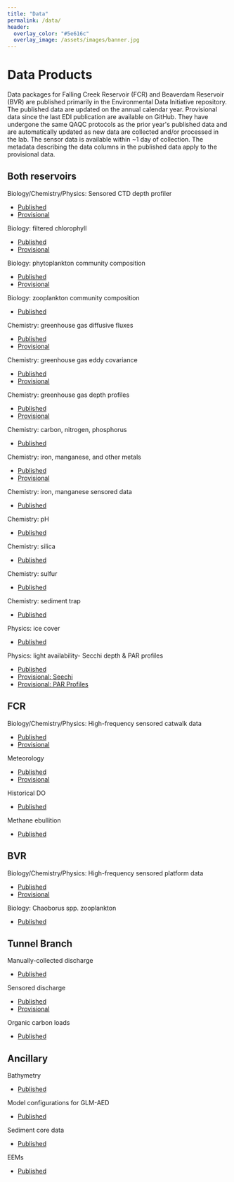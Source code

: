 ```yaml
---
title: "Data"
permalink: /data/
header:
  overlay_color: "#5e616c"
  overlay_image: /assets/images/banner.jpg
---
```


# Data Products

Data packages for Falling Creek Reservoir (FCR) and Beaverdam Reservoir (BVR) are published primarily in the Environmental Data Initiative repository. The published data are updated on the annual calendar year. Provisional data since the last EDI publication are available on GitHub.  They have undergone the same QAQC protocols as the prior year's published data and are automatically updated as new data are collected and/or processed in the lab.  The sensor data is available within ~1 day of collection.  The metadata describing the data columns in the published data apply to the provisional data.  

## Both reservoirs
 
Biology/Chemistry/Physics: Sensored CTD depth profiler
- [Published](https://portal.edirepository.org/nis/mapbrowse?scope=edi&identifier=200)
- [Provisional](https://raw.githubusercontent.com/CareyLabVT/Reservoirs/master/Data/DataNotYetUploadedToEDI/Raw_CTD/ctd_L1.csv)

Biology: filtered chlorophyll
- [Published](https://portal.edirepository.org/nis/mapbrowse?scope=edi&identifier=555)
- [Provisional](https://raw.githubusercontent.com/CareyLabVT/Reservoirs/master/Data/DataNotYetUploadedToEDI/Raw_chla/Filt_chla_L1.csv)

Biology: phytoplankton community composition
- [Published](https://portal.edirepository.org/nis/mapbrowse?scope=edi&identifier=272)
- [Provisional](https://github.com/CareyLabVT/Reservoirs/raw/master/Data/DataNotYetUploadedToEDI/FluoroProbe/fluoroprobe_L1.csv)

Biology: zooplankton community composition
- [Published](https://portal.edirepository.org/nis/mapbrowse?scope=edi&identifier=197)

Chemistry: greenhouse gas diffusive fluxes
- [Published](https://portal.edirepository.org/nis/mapbrowse?scope=edi&identifier=1082)
- [Provisional](https://raw.githubusercontent.com/CareyLabVT/Reservoirs/master/Data/DataNotYetUploadedToEDI/UGGA/UGGA_Raw/UGGA_L1.csv)

Chemistry: greenhouse gas eddy covariance
- [Published](https://portal.edirepository.org/nis/mapbrowse?scope=edi&identifier=1061)
- [Provisional](https://github.com/CareyLabVT/Reservoirs/blob/master/Data/DataNotYetUploadedToEDI/EddyFlux_Processing/EddyPro_Cleaned_L1.csv)

Chemistry: greenhouse gas depth profiles
-  [Published](https://portal.edirepository.org/nis/mapbrowse?scope=edi&identifier=551)
-  [Provisional](https://raw.githubusercontent.com/CareyLabVT/Reservoirs/master/Data/DataNotYetUploadedToEDI/Raw_GHG/L1_manual_GHG.csv)

Chemistry: carbon, nitrogen, phosphorus
- [Published](https://portal.edirepository.org/nis/mapbrowse?scope=edi&identifier=199)

Chemistry: iron, manganese, and other metals
- [Published](https://portal.edirepository.org/nis/mapbrowse?scope=edi&identifier=455)
- [Provisional](https://raw.githubusercontent.com/CareyLabVT/Reservoirs/master/Data/DataNotYetUploadedToEDI/Metals_Data/metals_L1.csv)

Chemistry: iron, manganese sensored data
- [Published](https://portal.edirepository.org/nis/mapbrowse?scope=edi&identifier=1360)

Chemistry: pH
- [Published](https://portal.edirepository.org/nis/mapbrowse?scope=edi&identifier=198)
  
Chemistry: silica
- [Published](https://portal.edirepository.org/nis/mapbrowse?scope=edi&identifier=542) 

Chemistry: sulfur
- [Published](https://portal.edirepository.org/nis/mapbrowse?scope=edi&identifier=607)

Chemistry: sediment trap
- [Published](https://portal.edirepository.org/nis/mapbrowse?scope=edi&identifier=1474)

Physics: ice cover
- [Published](https://portal.edirepository.org/nis/mapbrowse?scope=edi&identifier=456)
  
Physics: light availability- Secchi depth & PAR profiles
- [Published](https://portal.edirepository.org/nis/mapbrowse?scope=edi&identifier=198)
- [Provisional: Seechi](https://raw.githubusercontent.com/CareyLabVT/Reservoirs/master/Data/DataNotYetUploadedToEDI/Secchi/secchi_L1.csv)
- [Provisional: PAR Profiles](https://raw.githubusercontent.com/CareyLabVT/Reservoirs/master/Data/DataNotYetUploadedToEDI/YSI_PAR/ysi_L1.csv)

## FCR

Biology/Chemistry/Physics: High-frequency sensored catwalk data
- [Published](https://portal.edirepository.org/nis/mapbrowse?scope=edi&identifier=271)
- [Provisional](https://raw.githubusercontent.com/FLARE-forecast/FCRE-data/fcre-catwalk-data-qaqc/fcre-waterquality_L1.csv)

Meteorology
- [Published](https://portal.edirepository.org/nis/mapbrowse?scope=edi&identifier=389)
- [Provisional](https://raw.githubusercontent.com/FLARE-forecast/FCRE-data/fcre-metstation-data-qaqc/FCRmet_L1.csv)
  
Historical DO
- [Published](https://portal.edirepository.org/nis/mapbrowse?scope=edi&identifier=1357)
  
Methane ebullition
- [Published](https://portal.edirepository.org/nis/mapbrowse?scope=edi&identifier=440)

## BVR

Biology/Chemistry/Physics: High-frequency sensored platform data
- [Published](https://portal.edirepository.org/nis/mapbrowse?scope=edi&identifier=725)
- [Provisional](https://raw.githubusercontent.com/FLARE-forecast/BVRE-data/bvre-platform-data-qaqc/bvre-waterquality_L1.csv)

Biology: Chaoborus spp. zooplankton
- [Published](https://portal.edirepository.org/nis/mapbrowse?scope=edi&identifier=828)

## Tunnel Branch

Manually-collected discharge
- [Published](https://portal.edirepository.org/nis/mapbrowse?scope=edi&identifier=454)
  
Sensored discharge
- [Published](https://portal.edirepository.org/nis/mapbrowse?scope=edi&identifier=202)
- [Provisional](https://github.com/CareyLabVT/Reservoirs/raw/master/Data/DataNotYetUploadedToEDI/Raw_inflow/WVWA_weirInflow_L1.csv)
  
Organic carbon loads
- [Published](https://portal.edirepository.org/nis/mapbrowse?scope=edi&identifier=127)

## Ancillary

Bathymetry
- [Published](https://portal.edirepository.org/nis/mapbrowse?scope=edi&identifier=1254)
  
Model configurations for GLM-AED
- [Published](https://portal.edirepository.org/nis/mapbrowse?scope=edi&identifier=1127)
  
Sediment core data
- [Published](https://portal.edirepository.org/nis/mapbrowse?scope=edi&identifier=1299)
  
EEMs
- [Published](https://portal.edirepository.org/nis/mapbrowse?scope=edi&identifier=841)




